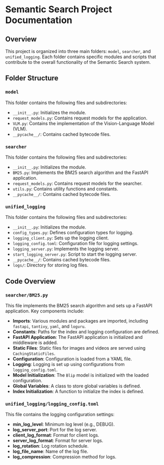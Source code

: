 # Semantic Search Project Documentation

## Overview

This project is organized into three main folders: `model`, `searcher`, and `unified_logging`. Each folder contains specific modules and scripts that contribute to the overall functionality of the Semantic Search system.

## Folder Structure

### `model`

This folder contains the following files and subdirectories:

- `__init__.py`: Initializes the module.
- `request_models.py`: Contains request models for the application.
- `VLM.py`: Contains the implementation of the Vision-Language Model (VLM).
- `__pycache__/`: Contains cached bytecode files.

### `searcher`

This folder contains the following files and subdirectories:

- `__init__.py`: Initializes the module.
- `BM25.py`: Implements the BM25 search algorithm and the FastAPI application.
- `request_models.py`: Contains request models for the searcher.
- `utils.py`: Contains utility functions and constants.
- `__pycache__/`: Contains cached bytecode files.

### `unified_logging`

This folder contains the following files and subdirectories:

- `__init__.py`: Initializes the module.
- `config_types.py`: Defines configuration types for logging.
- `logging_client.py`: Sets up the logging client.
- `logging_config.toml`: Configuration file for logging settings.
- `logging_server.py`: Implements the logging server.
- `start_logging_server.py`: Script to start the logging server.
- `__pycache__/`: Contains cached bytecode files.
- `logs/`: Directory for storing log files.

## Code Overview

### `searcher/BM25.py`

This file implements the BM25 search algorithm and sets up a FastAPI application. Key components include:

- **Imports**: Various modules and packages are imported, including `fastapi`, `tantivy`, `yaml`, and `loguru`.
- **Constants**: Paths for the index and logging configuration are defined.
- **FastAPI Application**: The FastAPI application is initialized and middleware is added.
- **Static Files**: Static files for images and videos are served using `CachingStaticFiles`.
- **Configuration**: Configuration is loaded from a YAML file.
- **Logging**: Logging is set up using configurations from `logging_config.toml`.
- **Model Initialization**: The `Blip` model is initialized with the loaded configuration.
- **Global Variables**: A class to store global variables is defined.
- **Index Initialization**: A function to initialize the index is defined.

### `unified_logging/logging_config.toml`

This file contains the logging configuration settings:

- **min_log_level**: Minimum log level (e.g., DEBUG).
- **log_server_port**: Port for the log server.
- **client_log_format**: Format for client logs.
- **server_log_format**: Format for server logs.
- **log_rotation**: Log rotation schedule.
- **log_file_name**: Name of the log file.
- **log_compression**: Compression method for logs.
